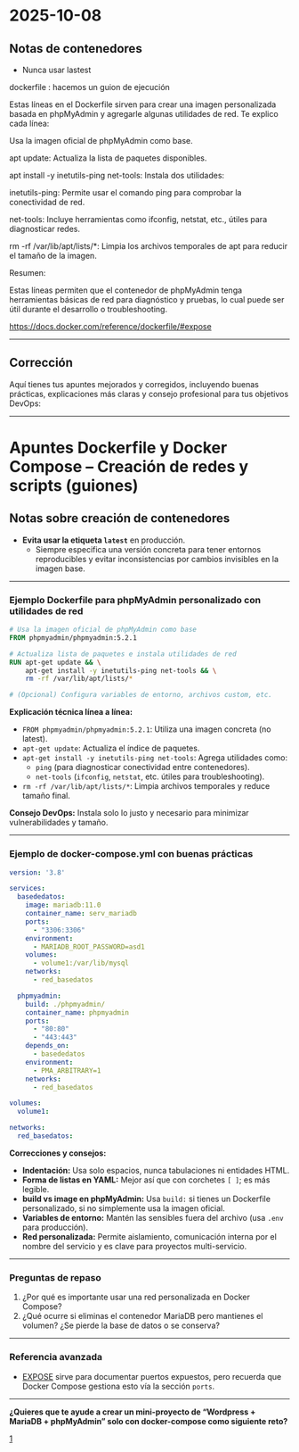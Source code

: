 # 2025-10-08

## Notas de contenedores

- Nunca usar lastest

dockerfile : hacemos un guion de ejecución

Estas líneas en el Dockerfile sirven para crear una imagen personalizada basada en phpMyAdmin y agregarle algunas utilidades de red. Te explico cada línea:

Usa la imagen oficial de phpMyAdmin como base.

apt update: Actualiza la lista de paquetes disponibles.

apt install -y inetutils-ping net-tools: Instala dos utilidades:

inetutils-ping: Permite usar el comando ping para comprobar la conectividad de red.

net-tools: Incluye herramientas como ifconfig, netstat, etc., útiles para diagnosticar 
redes.

rm -rf /var/lib/apt/lists/*: Limpia los archivos temporales de apt para reducir el tamaño de la imagen.

Resumen:

Estas líneas permiten que el contenedor de phpMyAdmin tenga herramientas básicas de red para diagnóstico y pruebas, lo cual puede ser útil durante el desarrollo o troubleshooting.

https://docs.docker.com/reference/dockerfile/#expose

---

## Corrección

Aquí tienes tus apuntes mejorados y corregidos, incluyendo buenas prácticas, explicaciones más claras y consejo profesional para tus objetivos DevOps:

***

# Apuntes Dockerfile y Docker Compose – Creación de redes y scripts (guiones)

## **Notas sobre creación de contenedores**

- **Evita usar la etiqueta `latest`** en producción.
  - Siempre especifica una versión concreta para tener entornos reproducibles y evitar inconsistencias por cambios invisibles en la imagen base.

***

### **Ejemplo Dockerfile para phpMyAdmin personalizado con utilidades de red**

```dockerfile
# Usa la imagen oficial de phpMyAdmin como base
FROM phpmyadmin/phpmyadmin:5.2.1

# Actualiza lista de paquetes e instala utilidades de red
RUN apt-get update && \
    apt-get install -y inetutils-ping net-tools && \
    rm -rf /var/lib/apt/lists/*

# (Opcional) Configura variables de entorno, archivos custom, etc.
```

**Explicación técnica línea a línea:**

- `FROM phpmyadmin/phpmyadmin:5.2.1`: Utiliza una imagen concreta (no latest).
- `apt-get update`: Actualiza el índice de paquetes.
- `apt-get install -y inetutils-ping net-tools`: Agrega utilidades como:
  - `ping` (para diagnosticar conectividad entre contenedores).
  - `net-tools` (`ifconfig`, `netstat`, etc. útiles para troubleshooting).
- `rm -rf /var/lib/apt/lists/*`: Limpia archivos temporales y reduce tamaño final.

**Consejo DevOps:** Instala solo lo justo y necesario para minimizar vulnerabilidades y tamaño.

***

### **Ejemplo de docker-compose.yml con buenas prácticas**

```yaml
version: '3.8'

services:
  basededatos:
    image: mariadb:11.0
    container_name: serv_mariadb
    ports:
      - "3306:3306"
    environment:
      - MARIADB_ROOT_PASSWORD=asd1
    volumes:
      - volume1:/var/lib/mysql
    networks:
      - red_basedatos

  phpmyadmin:
    build: ./phpmyadmin/
    container_name: phpmyadmin
    ports:
      - "80:80"
      - "443:443"
    depends_on:
      - basededatos
    environment:
      - PMA_ARBITRARY=1
    networks:
      - red_basedatos

volumes:
  volume1:

networks:
  red_basedatos:
```

**Correcciones y consejos:**

- **Indentación:** Usa solo espacios, nunca tabulaciones ni entidades HTML.
- **Forma de listas en YAML:** Mejor así que con corchetes `[ ]`; es más legible.
- **build vs image en phpMyAdmin:** Usa `build:` si tienes un Dockerfile personalizado, si no simplemente usa la imagen oficial.
- **Variables de entorno:** Mantén las sensibles fuera del archivo (usa `.env` para producción).
- **Red personalizada:** Permite aislamiento, comunicación interna por el nombre del servicio y es clave para proyectos multi-servicio.

***

### **Preguntas de repaso**

1. ¿Por qué es importante usar una red personalizada en Docker Compose?
2. ¿Qué ocurre si eliminas el contenedor MariaDB pero mantienes el volumen? ¿Se pierde la base de datos o se conserva?

***

### **Referencia avanzada**
- [EXPOSE](https://docs.docker.com/reference/dockerfile/#expose) sirve para documentar puertos expuestos, pero recuerda que Docker Compose gestiona esto vía la sección `ports`.

***

**¿Quieres que te ayude a crear un mini-proyecto de “Wordpress + MariaDB + phpMyAdmin” solo con docker-compose como siguiente reto?**

[1](https://www.perplexity.ai/search/eres-un-ingeniero-devops-exper-U9RoIEdvRoicyU.JTbtehA)